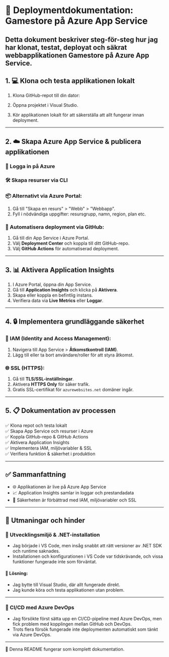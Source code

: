 # 🚀 Deploymentdokumentation: Gamestore på Azure App Service

Detta dokument beskriver steg-för-steg hur jag har klonat, testat, deployat och säkrat webbapplikationen Gamestore på Azure App Service.
---

## 1. 💻 Klona och testa applikationen lokalt

1. Klona GitHub-repot till din dator:
   
2. Öppna projektet i Visual Studio.
   
2. Kör applikationen lokalt för att säkerställa att allt fungerar innan deployment.

---

## 2. ☁️ Skapa Azure App Service & publicera applikationen

### 🔐 Logga in på Azure


### 🛠️ Skapa resurser via CLI



### 📦 Alternativt via Azure Portal:
1. Gå till "Skapa en resurs" > "Webb" > "Webbapp".
2. Fyll i nödvändiga uppgifter: resursgrupp, namn, region, plan etc.

### 🔄 Automatisera deployment via GitHub:
1. Gå till din App Service i Azure Portal.
2. Välj **Deployment Center** och koppla till ditt GitHub-repo.
3. Välj **GitHub Actions** för automatiserad deployment.



---

## 3. 📊 Aktivera Application Insights

1. I Azure Portal, öppna din App Service.
2. Gå till **Application Insights** och klicka på **Aktivera**.
3. Skapa eller koppla en befintlig instans.
4. Verifiera data via **Live Metrics** eller **Loggar**.

---

## 4. 🔒 Implementera grundläggande säkerhet

### 👥 IAM (Identity and Access Management):
1. Navigera till App Service > **Åtkomstkontroll (IAM)**.
2. Lägg till eller ta bort användare/roller för att styra åtkomst.

### 🌐 SSL (HTTPS):
1. Gå till **TLS/SSL-inställningar**.
2. Aktivera **HTTPS Only** för säker trafik.
3. Gratis SSL-certifikat för `azurewebsites.net` domäner ingår.

---

## 5. 📋 Dokumentation av processen

✅ Klona repot och testa lokalt  
✅ Skapa App Service och resurser i Azure  
✅ Koppla GitHub-repo & GitHub Actions  
✅ Aktivera Application Insights  
✅ Implementera IAM, miljövariabler & SSL  
✅ Verifiera funktion & säkerhet i produktion  

---

## ✅ Sammanfattning

- 🌐 Applikationen är live på Azure App Service  
- 📈 Application Insights samlar in loggar och prestandadata  
- 🔐 Säkerheten är förbättrad med IAM, miljövariabler och SSL  

---

## 🚧 Utmaningar och hinder

### 🧩 Utvecklingsmiljö & .NET-installation
- Jag började i VS Code, men insåg snabbt att rätt versioner av .NET SDK och runtime saknades.
- Installationen och konfigurationen i VS Code var tidskrävande, och vissa funktioner fungerade inte som förväntat.

#### 🔄 Lösning:
- Jag bytte till Visual Studio, där allt fungerade direkt.
- Jag kunde köra och testa applikationen utan problem.

---

### 🔁 CI/CD med Azure DevOps
- Jag försökte först sätta upp en CI/CD-pipeline med Azure DevOps, men fick problem med kopplingen mellan GitHub och DevOps.
- Trots flera försök fungerade inte deploymenten automatiskt som tänkt via Azure DevOps.

---

🧾 Denna README fungerar som komplett dokumentation.
